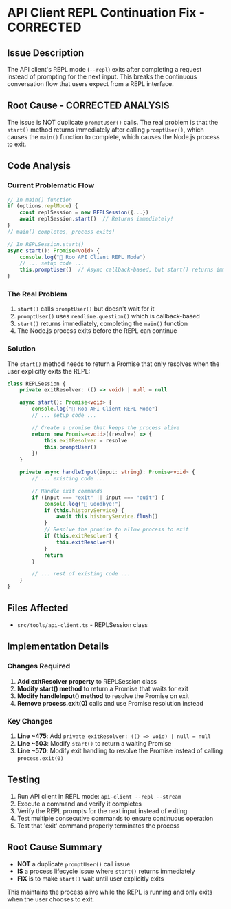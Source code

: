 # API Client REPL Continuation Fix - CORRECTED

## Issue Description

The API client's REPL mode (`--repl`) exits after completing a request instead of prompting for the next input. This breaks the continuous conversation flow that users expect from a REPL interface.

## Root Cause - CORRECTED ANALYSIS

The issue is NOT duplicate `promptUser()` calls. The real problem is that the `start()` method returns immediately after calling `promptUser()`, which causes the `main()` function to complete, which causes the Node.js process to exit.

## Code Analysis

### Current Problematic Flow

```typescript
// In main() function
if (options.replMode) {
    const replSession = new REPLSession({...})
    await replSession.start()  // Returns immediately!
}
// main() completes, process exits!

// In REPLSession.start()
async start(): Promise<void> {
    console.log("🚀 Roo API Client REPL Mode")
    // ... setup code ...
    this.promptUser()  // Async callback-based, but start() returns immediately
}
```

### The Real Problem

1. `start()` calls `promptUser()` but doesn't wait for it
2. `promptUser()` uses `readline.question()` which is callback-based
3. `start()` returns immediately, completing the `main()` function
4. The Node.js process exits before the REPL can continue

### Solution

The `start()` method needs to return a Promise that only resolves when the user explicitly exits the REPL:

```typescript
class REPLSession {
	private exitResolver: (() => void) | null = null

	async start(): Promise<void> {
		console.log("🚀 Roo API Client REPL Mode")
		// ... setup code ...

		// Create a promise that keeps the process alive
		return new Promise<void>((resolve) => {
			this.exitResolver = resolve
			this.promptUser()
		})
	}

	private async handleInput(input: string): Promise<void> {
		// ... existing code ...

		// Handle exit commands
		if (input === "exit" || input === "quit") {
			console.log("👋 Goodbye!")
			if (this.historyService) {
				await this.historyService.flush()
			}
			// Resolve the promise to allow process to exit
			if (this.exitResolver) {
				this.exitResolver()
			}
			return
		}

		// ... rest of existing code ...
	}
}
```

## Files Affected

- `src/tools/api-client.ts` - REPLSession class

## Implementation Details

### Changes Required

1. **Add exitResolver property** to REPLSession class
2. **Modify start() method** to return a Promise that waits for exit
3. **Modify handleInput() method** to resolve the Promise on exit
4. **Remove process.exit(0)** calls and use Promise resolution instead

### Key Changes

1. **Line ~475**: Add `private exitResolver: (() => void) | null = null`
2. **Line ~503**: Modify `start()` to return a waiting Promise
3. **Line ~570**: Modify exit handling to resolve the Promise instead of calling `process.exit(0)`

## Testing

1. Run API client in REPL mode: `api-client --repl --stream`
2. Execute a command and verify it completes
3. Verify the REPL prompts for the next input instead of exiting
4. Test multiple consecutive commands to ensure continuous operation
5. Test that 'exit' command properly terminates the process

## Root Cause Summary

- **NOT** a duplicate `promptUser()` call issue
- **IS** a process lifecycle issue where `start()` returns immediately
- **FIX** is to make `start()` wait until user explicitly exits

This maintains the process alive while the REPL is running and only exits when the user chooses to exit.
